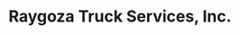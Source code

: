 ---
title: "Raygoza Truck Services, Inc."
url: /orland/raygoza-truck-services-inc/
shop: Autowerkstatt
---